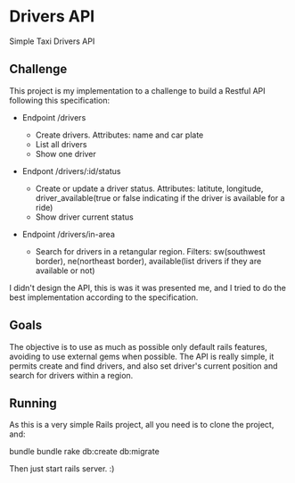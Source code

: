 # Drivers API
Simple Taxi Drivers API

## Challenge
This project is my implementation to a challenge to build a Restful API following this specification:

* Endpoint /drivers
  * Create drivers. Attributes: name and car plate
  * List all drivers
  * Show one driver

* Endpont /drivers/:id/status
  * Create or update a driver status. Attributes: latitute, longitude, driver_available(true or false indicating if the driver is available for a ride)
  * Show driver current status

* Endpoint /drivers/in-area
  * Search for drivers in a retangular region. Filters: sw(southwest border), ne(northeast border), available(list drivers if they are available or not)

I didn't design the API, this is was it was presented me, and I tried to do the best implementation according
to the specification.

## Goals
The objective is to use as much as possible only default rails features, avoiding to use
external gems when possible. 
The API is really simple, it permits create and find drivers, and also set driver's current
position and search for drivers within a region.

## Running
As this is a very simple Rails project, all you need is to clone the project, and:
<!-- language: language-bash -->
bundle
bundle rake db:create db:migrate
 
Then just start rails server.
:)

